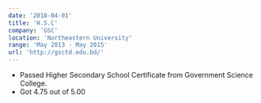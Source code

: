```yaml
---
date: '2018-04-01'
title: 'H.S.C'
company: 'GSC'
location: 'Northeastern University'
range: 'May 2013 - May 2015'
url: 'http://gsctd.edu.bd/'
---
```


- Passed Higher Secondary School Certificate from Government Science College.
- Got 4.75 out of 5.00
